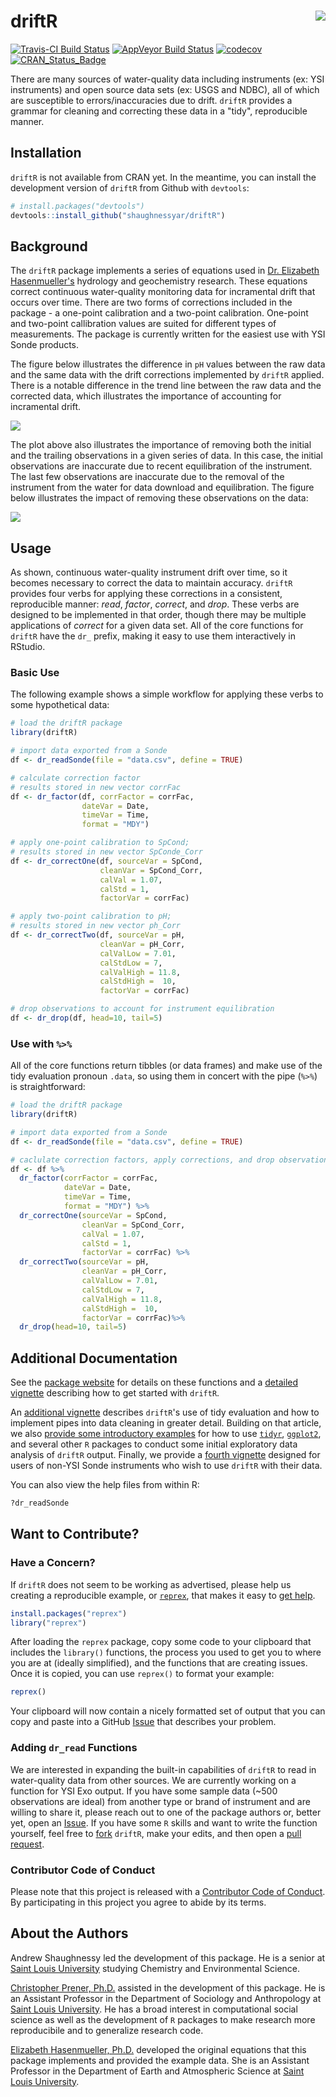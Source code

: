 
<!-- README.md is generated from README.Rmd. Please edit that file -->
driftR <img src="man/figures/logo.png" align="right" />
=======================================================

[![Travis-CI Build Status](https://travis-ci.org/shaughnessyar/driftR.svg?branch=master)](https://travis-ci.org/shaughnessyar/driftR) [![AppVeyor Build Status](https://ci.appveyor.com/api/projects/status/github/shaughnessyar/driftR?branch=master&svg=true)](https://ci.appveyor.com/project/shaughnessyar/driftR) [![codecov](https://codecov.io/gh/shaughnessyar/driftR/branch/master/graph/badge.svg)](https://codecov.io/gh/shaughnessyar/driftR) [![CRAN\_Status\_Badge](http://www.r-pkg.org/badges/version/driftR)](https://cran.r-project.org/package=driftR)

There are many sources of water-quality data including instruments (ex: YSI instruments) and open source data sets (ex: USGS and NDBC), all of which are susceptible to errors/inaccuracies due to drift. `driftR` provides a grammar for cleaning and correcting these data in a "tidy", reproducible manner.

Installation
------------

`driftR` is not available from CRAN yet. In the meantime, you can install the development version of `driftR` from Github with `devtools`:

``` r
# install.packages("devtools")
devtools::install_github("shaughnessyar/driftR")
```

Background
----------

The `driftR` package implements a series of equations used in [Dr. Elizabeth Hasenmueller's](https://hasenmuellerlab.weebly.com) hydrology and geochemistry research. These equations correct continuous water-quality monitoring data for incramental drift that occurs over time. There are two forms of corrections included in the package - a one-point calibration and a two-point calibration. One-point and two-point callibration values are suited for different types of measurements. The package is currently written for the easiest use with YSI Sonde products.

The figure below illustrates the difference in `pH` values between the raw data and the same data with the drift corrections implemented by `driftR` applied. There is a notable difference in the trend line between the raw data and the corrected data, which illustrates the importance of accounting for incramental drift.

![](man/figures/pH_noDrop.png)

The plot above also illustrates the importance of removing both the initial and the trailing observations in a given series of data. In this case, the initial observations are inaccurate due to recent equilibration of the instrument. The last few observations are inaccurate due to the removal of the instrument from the water for data download and equilibration. The figure below illustrates the impact of removing these observations on the data:

![](man/figures/pH_Drop.png)

Usage
-----

As shown, continuous water-quality instrument drift over time, so it becomes necessary to correct the data to maintain accuracy. `driftR` provides four verbs for applying these corrections in a consistent, reproducible manner: *read*, *factor*, *correct*, and *drop*. These verbs are designed to be implemented in that order, though there may be multiple applications of *correct* for a given data set. All of the core functions for `driftR` have the `dr_` prefix, making it easy to use them interactively in RStudio.

### Basic Use

The following example shows a simple workflow for applying these verbs to some hypothetical data:

``` r
# load the driftR package
library(driftR)

# import data exported from a Sonde 
df <- dr_readSonde(file = "data.csv", define = TRUE)

# calculate correction factor
# results stored in new vector corrFac
df <- dr_factor(df, corrFactor = corrFac, 
                dateVar = Date, 
                timeVar = Time, 
                format = "MDY")

# apply one-point calibration to SpCond;
# results stored in new vector SpConde_Corr
df <- dr_correctOne(df, sourceVar = SpCond, 
                    cleanVar = SpCond_Corr, 
                    calVal = 1.07, 
                    calStd = 1, 
                    factorVar = corrFac)

# apply two-point calibration to pH;
# results stored in new vector ph_Corr
df <- dr_correctTwo(df, sourceVar = pH, 
                    cleanVar = pH_Corr, 
                    calValLow = 7.01, 
                    calStdLow = 7,
                    calValHigh = 11.8, 
                    calStdHigh =  10, 
                    factorVar = corrFac)

# drop observations to account for instrument equilibration
df <- dr_drop(df, head=10, tail=5)
```

### Use with `%>%`

All of the core functions return tibbles (or data frames) and make use of the tidy evaluation pronoun `.data`, so using them in concert with the pipe (`%>%`) is straightforward:

``` r
# load the driftR package
library(driftR)

# import data exported from a Sonde 
df <- dr_readSonde(file = "data.csv", define = TRUE)

# caclulate correction factors, apply corrections, and drop observations
df <- df %>%
  dr_factor(corrFactor = corrFac, 
            dateVar = Date, 
            timeVar = Time, 
            format = "MDY") %>%
  dr_correctOne(sourceVar = SpCond, 
                cleanVar = SpCond_Corr, 
                calVal = 1.07, 
                calStd = 1, 
                factorVar = corrFac) %>%
  dr_correctTwo(sourceVar = pH, 
                cleanVar = pH_Corr, 
                calValLow = 7.01, 
                calStdLow = 7,
                calValHigh = 11.8, 
                calStdHigh =  10, 
                factorVar = corrFac)%>%
  dr_drop(head=10, tail=5)
```

Additional Documentation
------------------------

See the [package website](https://shaughnessyar.github.io/driftR/) for details on these functions and a [detailed vignette](https://shaughnessyar.github.io/driftR/articles/driftR.html) describing how to get started with `driftR`.

An [additional vignette](https://shaughnessyar.github.io/driftR/articles/TidyEval.html) describes `driftR`'s use of tidy evaluation and how to implement pipes into data cleaning in greater detail. Building on that article, we also [provide some introductory examples](https://shaughnessyar.github.io/driftR/articles/ExploringData.html) for how to use [`tidyr`](http://tidyr.tidyverse.org), [`ggplot2`](http://ggplot2.tidyverse.org), and several other `R` packages to conduct some initial exploratory data analysis of `driftR` output. Finally, we provide a [fourth vignette](https://shaughnessyar.github.io/driftR/articles/OtherData.html) designed for users of non-YSI Sonde instruments who wish to use `driftR` with their data.

You can also view the help files from within R:

``` r
?dr_readSonde
```

Want to Contribute?
-------------------

### Have a Concern?

If `driftR` does not seem to be working as advertised, please help us creating a reproducible example, or [`reprex`](https://github.com/tidyverse/reprex), that makes it easy to [get help](https://www.tidyverse.org/help/).

``` r
install.packages("reprex")
library("reprex")
```

After loading the `reprex` package, copy some code to your clipboard that includes the `library()` functions, the process you used to get you to where you are at (ideally simplified), and the functions that are creating issues. Once it is copied, you can use `reprex()` to format your example:

``` r
reprex()
```

Your clipboard will now contain a nicely formatted set of output that you can copy and paste into a GitHub [Issue](https://github.com/shaughnessyar/driftR/issues) that describes your problem.

### Adding `dr_read` Functions

We are interested in expanding the built-in capabilities of `driftR` to read in water-quality data from other sources. We are currently working on a function for YSI Exo output. If you have some sample data (~500 observations are ideal) from another type or brand of instrument and are willing to share it, please reach out to one of the package authors or, better yet, open an [Issue](https://github.com/shaughnessyar/driftR/issues). If you have some `R` skills and want to write the function yourself, feel free to [fork](https://help.github.com/articles/fork-a-repo/) `driftR`, make your edits, and then open a [pull request](https://help.github.com/articles/about-pull-requests/).

### Contributor Code of Conduct

Please note that this project is released with a [Contributor Code of Conduct](https://github.com/shaughnessyar/driftR/blob/master/CONDUCT.md). By participating in this project you agree to abide by its terms.

About the Authors
-----------------

Andrew Shaughnessy led the development of this package. He is a senior at [Saint Louis University](https://www.slu.edu) studying Chemistry and Environmental Science.

[Christopher Prener, Ph.D.](https://chris-prener.github.io) assisted in the development of this package. He is an Assistant Professor in the Department of Sociology and Anthropology at [Saint Louis University](https://www.slu.edu). He has a broad interest in computational social science as well as the development of `R` packages to make research more reproducibile and to generalize research code.

[Elizabeth Hasenmueller, Ph.D.](https://hasenmuellerlab.weebly.com) developed the original equations that this package implements and provided the example data. She is an Assistant Professor in the Department of Earth and Atmospheric Science at [Saint Louis University](https://www.slu.edu).
